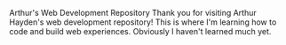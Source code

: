 Arthur's Web Development Repository
Thank you for visiting Arthur Hayden's web development repository! This is where I'm learning how to code and build web experiences.
Obviously I haven't learned much yet.
